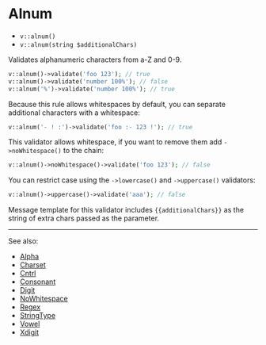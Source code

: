 # Alnum

- `v::alnum()`
- `v::alnum(string $additionalChars)`

Validates alphanumeric characters from a-Z and 0-9.

```php
v::alnum()->validate('foo 123'); // true
v::alnum()->validate('number 100%'); // false
v::alnum('%')->validate('number 100%'); // true
```

Because this rule allows whitespaces by default, you can separate additional
characters with a whitespace:

```php
v::alnum('- ! :')->validate('foo :- 123 !'); // true
```

This validator allows whitespace, if you want to
remove them add `->noWhitespace()` to the chain:

```php
v::alnum()->noWhitespace()->validate('foo 123'); // false
```

You can restrict case using the `->lowercase()` and
`->uppercase()` validators:

```php
v::alnum()->uppercase()->validate('aaa'); // false
```

Message template for this validator includes `{{additionalChars}}` as
the string of extra chars passed as the parameter.

***
See also:

  * [Alpha](Alpha.md)
  * [Charset](Charset.md)
  * [Cntrl](Cntrl.md)
  * [Consonant](Consonant.md)
  * [Digit](Digit.md)
  * [NoWhitespace](NoWhitespace.md)
  * [Regex](Regex.md)
  * [StringType](StringType.md)
  * [Vowel](Vowel.md)
  * [Xdigit](Xdigit.md)
